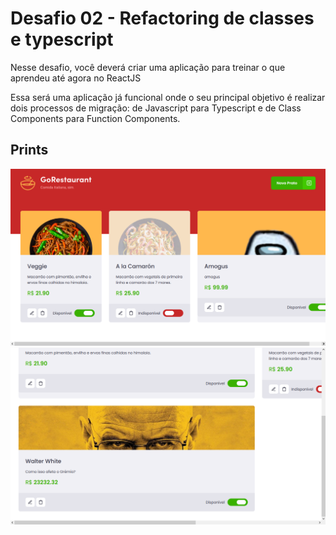 # Desafio 02 - Refactoring de classes e typescript

Nesse desafio, você deverá criar uma aplicação para treinar o que aprendeu até agora no ReactJS

Essa será uma aplicação já funcional onde o seu principal objetivo é realizar dois processos de migração: de Javascript para Typescript e de Class Components para Function Components.

## Prints

![](./.github/amogus.png)
![](./.github/walterwhitegremio.png)

